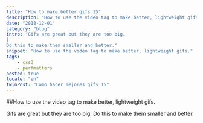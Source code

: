 ```yaml
---
title: "How to make better gifs 15"
description: "How to use the video tag to make better, lightweight gifs."
date: "2018-12-01"
category: "blog"
intro: "Gifs are great but they are too big.
|
Do this to make them smaller and better."
snippet: "How to use the video tag to make better, lightweight gifs."
tags:
    - css3
    - perfmatters
posted: true
locale: "en"
twinPost: "Como hacer mejores gifs 15"
---
```


##How to use the video tag to make better, lightweight gifs.

Gifs are great but they are too big. Do this to make them smaller and better.